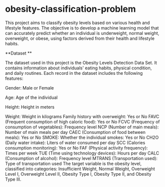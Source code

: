 # obesity-classification-problem
This project aims to classify obesity levels based on various health and lifestyle features. The objective is to develop a machine learning model that can accurately predict whether an individual is underweight, normal weight, overweight, or obese, using factors derived from their health and lifestyle habits.

**Dataset
**

The dataset used in this project is the Obesity Levels Detection Data Set. It contains information about individuals' eating habits, physical condition, and daily routines. Each record in the dataset includes the following features:

Gender: Male or Female

Age: Age of the individual

Height: Height in meters

Weight: Weight in kilograms
Family history with overweight: Yes or No
FAVC (Frequent consumption of high caloric food): Yes or No
FCVC (Frequency of consumption of vegetables): Frequency level
NCP (Number of main meals): Number of main meals per day
CAEC (Consumption of food between meals): Yes or No
SMOKE: Whether the individual smokes: Yes or No
CH2O (Daily water intake): Liters of water consumed per day
SCC (Calories consumption monitoring): Yes or No
FAF (Physical activity frequency): Times per week
TUE (Time using technology devices): Hours per day
CALC (Consumption of alcohol): Frequency level
MTRANS (Transportation used): Type of transportation used
The target variable is the obesity level, classified into categories: Insufficient Weight, Normal Weight, Overweight Level I, Overweight Level II, Obesity Type I, Obesity Type II, and Obesity Type III.
